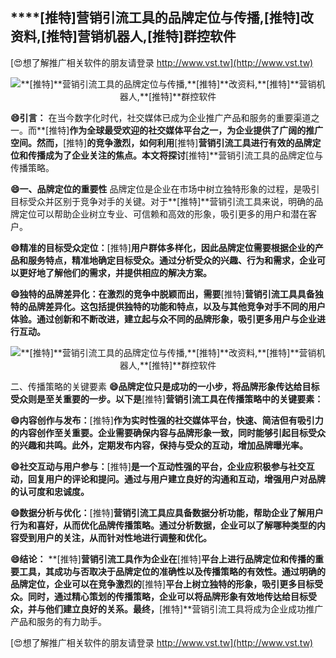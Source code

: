 ## ****[推特]**营销引流工具的品牌定位与传播,**[推特]**改资料,**[推特]**营销机器人,**[推特]**群控软件**

[😍想了解推广相关软件的朋友请登录 http://www.vst.tw](http://www.vst.tw)

 <center><img src="https://vst.tw/MP4/tuiguang/png/2.png" alt="**[推特]**营销引流工具的品牌定位与传播,**[推特]**改资料,**[推特]**营销机器人,**[推特]**群控软件"></center>

**😄引言：**
在当今数字化时代，社交媒体已成为企业推广产品和服务的重要渠道之一。而**[推特]**作为全球最受欢迎的社交媒体平台之一，为企业提供了广阔的推广空间。然而，**[推特]**的竞争激烈，如何利用**[推特]**营销引流工具进行有效的品牌定位和传播成为了企业关注的焦点。本文将探讨**[推特]**营销引流工具的品牌定位与传播策略。

**😄一、品牌定位的重要性**
品牌定位是企业在市场中树立独特形象的过程，是吸引目标受众并区别于竞争对手的关键。对于**[推特]**营销引流工具来说，明确的品牌定位可以帮助企业树立专业、可信赖和高效的形象，吸引更多的用户和潜在客户。

**😄精准的目标受众定位：**[推特]**用户群体多样化，因此品牌定位需要根据企业的产品和服务特点，精准地确定目标受众。通过分析受众的兴趣、行为和需求，企业可以更好地了解他们的需求，并提供相应的解决方案。**

**😄独特的品牌差异化：在激烈的竞争中脱颖而出，需要**[推特]**营销引流工具具备独特的品牌差异化。这包括提供独特的功能和特点，以及与其他竞争对手不同的用户体验。通过创新和不断改进，建立起与众不同的品牌形象，吸引更多用户与企业进行互动。**

 <center><img src="https://vst.tw/MP4/tuiguang/png/0.png" alt="**[推特]**营销引流工具的品牌定位与传播,**[推特]**改资料,**[推特]**营销机器人,**[推特]**群控软件"></center>

二、传播策略的关键要素
**😄品牌定位只是成功的一小步，将品牌形象传达给目标受众则是至关重要的一步。以下是**[推特]**营销引流工具在传播策略中的关键要素：**

**😄内容创作与发布：**[推特]**作为实时性强的社交媒体平台，快速、简洁但有吸引力的内容创作至关重要。企业需要确保内容与品牌形象一致，同时能够引起目标受众的兴趣和共鸣。此外，定期发布内容，保持与受众的互动，增加品牌曝光率。**

**😄社交互动与用户参与：**[推特]**是一个互动性强的平台，企业应积极参与社交互动，回复用户的评论和提问。通过与用户建立良好的沟通和互动，增强用户对品牌的认可度和忠诚度。**

**😄数据分析与优化：**[推特]**营销引流工具应具备数据分析功能，帮助企业了解用户行为和喜好，从而优化品牌传播策略。通过分析数据，企业可以了解哪种类型的内容受到用户的关注，从而针对性地进行调整和优化。**

**😄结论：**
**[推特]**营销引流工具作为企业在**[推特]**平台上进行品牌定位和传播的重要工具，其成功与否取决于品牌定位的准确性以及传播策略的有效性。通过明确的品牌定位，企业可以在竞争激烈的**[推特]**平台上树立独特的形象，吸引更多目标受众。同时，通过精心策划的传播策略，企业可以将品牌形象有效地传达给目标受众，并与他们建立良好的关系。最终，**[推特]**营销引流工具将成为企业成功推广产品和服务的有力助手。

[😍想了解推广相关软件的朋友请登录 http://www.vst.tw](http://www.vst.tw)



